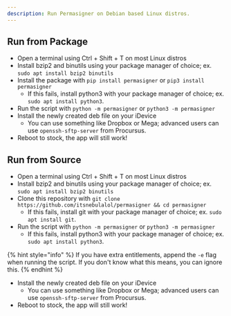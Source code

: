 ```yaml
---
description: Run Permasigner on Debian based Linux distros.
---
```


## Run from Package

* Open a terminal using Ctrl + Shift + T on most Linux distros
* Install bzip2 and binutils using your package manager of choice; ex. `sudo apt install bzip2 binutils`
* Install the package with `pip install permasigner` or `pip3 install permasigner`
   * If this fails, install python3 with your package manager of choice; ex. `sudo apt install python3`.
* Run the script with `python -m permasigner` or `python3 -m permasigner`
* Install the newly created deb file on your iDevice
   * You can use something like Dropbox or Mega; advanced users can use `openssh-sftp-server` from Procursus.
* Reboot to stock, the app will still work!

## Run from Source

* Open a terminal using Ctrl + Shift + T on most Linux distros
* Install bzip2 and binutils using your package manager of choice; ex. `sudo apt install bzip2 binutils`
* Clone this repository with `git clone https://github.com/itsnebulalol/permasigner && cd permasigner`
   * If this fails, install git with your package manager of choice; ex. `sudo apt install git`.
* Run the script with `python -m permasigner` or `python3 -m permasigner`
   * If this fails, install python3 with your package manager of choice; ex. `sudo apt install python3`.

{% hint style="info" %}
If you have extra entitlements, append the `-e` flag when running the script. If you don't know what this means, you can ignore this.
{% endhint %}

* Install the newly created deb file on your iDevice
    * You can use something like Dropbox or Mega; advanced users can use `openssh-sftp-server` from Procursus.
* Reboot to stock, the app will still work!
